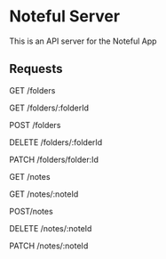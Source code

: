 # Noteful Server

This is an API server for the Noteful App

## Requests

GET /folders

GET /folders/:folderId

POST /folders

DELETE /folders/:folderId

PATCH /folders/folder:Id


GET /notes

GET /notes/:noteId

POST/notes

DELETE /notes/:noteId

PATCH /notes/:noteId

